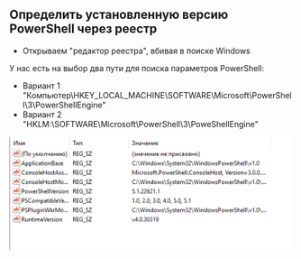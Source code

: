 ## Определить установленную версию PowerShell через реестр

- Открываем "редактор реестра", вбивая в поиске Windows

У нас есть на выбор два пути для поиска параметров PowerShell: 

- Вариант 1 "Компьютер\HKEY_LOCAL_MACHINE\SOFTWARE\Microsoft\PowerShell\3\PowerShellEngine"
- Вариант 2 "HKLM:\SOFTWARE\Microsoft\PowerShell\3\PoweShellEngine"

![img.png](img.png)